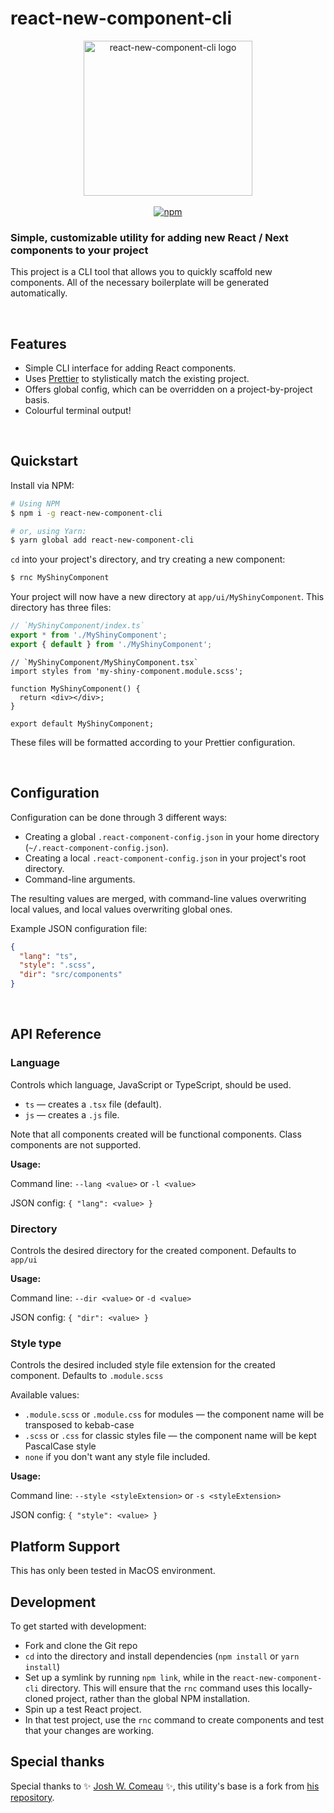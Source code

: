 # react-new-component-cli

<div align="center">
  <img src="https://github.com/azelky/react-new-component-cli/blob/main/docs/react-new-component-cli.svg?raw=true" width="270" height="248" alt="react-new-component-cli logo">
  <br><br>
  <a href="https://www.npmjs.org/package/react-new-component-cli"><img src="https://img.shields.io/npm/v/react-new-component-cli.svg?style=flat" alt="npm"></a>
</p>

</div>

### Simple, customizable utility for adding new React / Next components to your project

This project is a CLI tool that allows you to quickly scaffold new components. All of the necessary boilerplate will be generated automatically.

<br />

## Features

- Simple CLI interface for adding React components.
- Uses [Prettier](https://github.com/prettier/prettier) to stylistically match the existing project.
- Offers global config, which can be overridden on a project-by-project basis.
- Colourful terminal output!

<br />

## Quickstart

Install via NPM:

```bash
# Using NPM
$ npm i -g react-new-component-cli

# or, using Yarn:
$ yarn global add react-new-component-cli
```

`cd` into your project's directory, and try creating a new component:

```bash
$ rnc MyShinyComponent
```

Your project will now have a new directory at `app/ui/MyShinyComponent`. This directory has three files:

```ts
// `MyShinyComponent/index.ts`
export * from './MyShinyComponent';
export { default } from './MyShinyComponent';
```

```tsx
// `MyShinyComponent/MyShinyComponent.tsx`
import styles from 'my-shiny-component.module.scss';

function MyShinyComponent() {
  return <div></div>;
}

export default MyShinyComponent;
```

These files will be formatted according to your Prettier configuration.

<br />

## Configuration

Configuration can be done through 3 different ways:

- Creating a global `.react-component-config.json` in your home directory (`~/.react-component-config.json`).
- Creating a local `.react-component-config.json` in your project's root directory.
- Command-line arguments.

The resulting values are merged, with command-line values overwriting local values, and local values overwriting global ones.

Example JSON configuration file:

```json
{
  "lang": "ts",
  "style": ".scss",
  "dir": "src/components"
}
```

<br />

## API Reference

### Language

Controls which language, JavaScript or TypeScript, should be used.

- `ts` — creates a `.tsx` file (default).
- `js` — creates a `.js` file.

Note that all components created will be functional components. Class components are not supported.

**Usage:**

Command line: `--lang <value>` or `-l <value>`

JSON config: `{ "lang": <value> }`
<br />

### Directory

Controls the desired directory for the created component. Defaults to `app/ui`

**Usage:**

Command line: `--dir <value>` or `-d <value>`

JSON config: `{ "dir": <value> }`
<br />

### Style type

Controls the desired included style file extension for the created component. Defaults to `.module.scss`

Available values:

- `.module.scss` or `.module.css` for modules — the component name will be transposed to kebab-case
- `.scss` or `.css` for classic styles file — the component name will be kept PascalCase style
- `none` if you don't want any style file included.

**Usage:**

Command line: `--style <styleExtension>` or `-s <styleExtension>`

JSON config: `{ "style": <value> }`
<br />

## Platform Support

This has only been tested in MacOS environment.
<br />

## Development

To get started with development:

- Fork and clone the Git repo
- `cd` into the directory and install dependencies (`npm install` or `yarn install`)
- Set up a symlink by running `npm link`, while in the `react-new-component-cli` directory. This will ensure that the `rnc` command uses this locally-cloned project, rather than the global NPM installation.
- Spin up a test React project.
- In that test project, use the `rnc` command to create components and test that your changes are working.

## Special thanks

Special thanks to ✨ [Josh W. Comeau](https://www.joshwcomeau.com/) ✨, this utility's base is a fork from [his repository](https://github.com/joshwcomeau/new-component).
